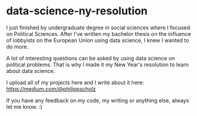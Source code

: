 # data-science-ny-resolution
I just finished by undergraduate degree in social sciences where I focused on Political Sciences. After I've written my bachelor thesis 
on the influence of lobbyists on the European Union using data science, I knew I wanted to do more. 

A lot of interesting questions can be asked by using data science on political problems. That is why I made it my New Year's resolution to 
learn about data science. 

I upload all of my projects here and I write about it here: 
https://medium.com/@philippscholz

If you have any feedback on my code, my writing or anything else, always let me know. :)
